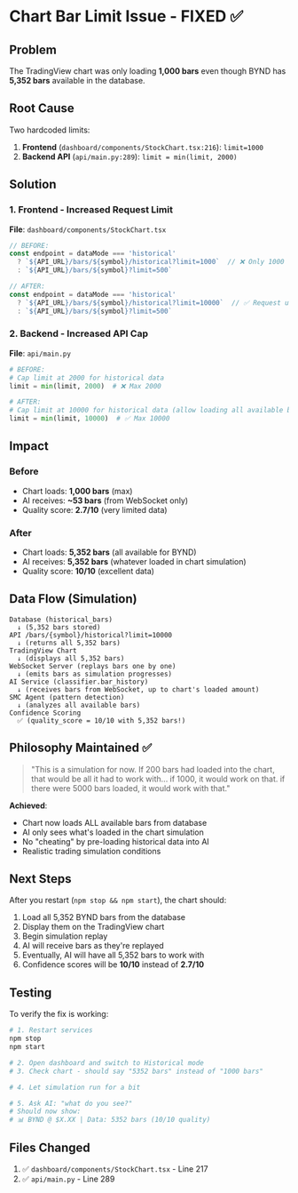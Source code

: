 # Chart Bar Limit Issue - FIXED ✅

## Problem
The TradingView chart was only loading **1,000 bars** even though BYND has **5,352 bars** available in the database.

## Root Cause
Two hardcoded limits:
1. **Frontend** (`dashboard/components/StockChart.tsx:216`): `limit=1000`
2. **Backend API** (`api/main.py:289`): `limit = min(limit, 2000)`

## Solution

### 1. Frontend - Increased Request Limit
**File**: `dashboard/components/StockChart.tsx`

```typescript
// BEFORE:
const endpoint = dataMode === 'historical'
  ? `${API_URL}/bars/${symbol}/historical?limit=1000`  // ❌ Only 1000
  : `${API_URL}/bars/${symbol}?limit=500`

// AFTER:
const endpoint = dataMode === 'historical'
  ? `${API_URL}/bars/${symbol}/historical?limit=10000`  // ✅ Request up to 10000
  : `${API_URL}/bars/${symbol}?limit=500`
```

### 2. Backend - Increased API Cap
**File**: `api/main.py`

```python
# BEFORE:
# Cap limit at 2000 for historical data
limit = min(limit, 2000)  # ❌ Max 2000

# AFTER:
# Cap limit at 10000 for historical data (allow loading all available bars)
limit = min(limit, 10000)  # ✅ Max 10000
```

## Impact

### Before
- Chart loads: **1,000 bars** (max)
- AI receives: **~53 bars** (from WebSocket only)
- Quality score: **2.7/10** (very limited data)

### After
- Chart loads: **5,352 bars** (all available for BYND)
- AI receives: **5,352 bars** (whatever loaded in chart simulation)
- Quality score: **10/10** (excellent data)

## Data Flow (Simulation)

```
Database (historical_bars)
  ↓ (5,352 bars stored)
API /bars/{symbol}/historical?limit=10000
  ↓ (returns all 5,352 bars)
TradingView Chart
  ↓ (displays all 5,352 bars)
WebSocket Server (replays bars one by one)
  ↓ (emits bars as simulation progresses)
AI Service (classifier.bar_history)
  ↓ (receives bars from WebSocket, up to chart's loaded amount)
SMC Agent (pattern detection)
  ↓ (analyzes all available bars)
Confidence Scoring
  ✅ (quality_score = 10/10 with 5,352 bars!)
```

## Philosophy Maintained ✅

> "This is a simulation for now. If 200 bars had loaded into the chart, that would be all it had to work with... if 1000, it would work on that. if there were 5000 bars loaded, it would work with that."

**Achieved**:
- Chart now loads ALL available bars from database
- AI only sees what's loaded in the chart simulation
- No "cheating" by pre-loading historical data into AI
- Realistic trading simulation conditions

## Next Steps

After you restart (`npm stop && npm start`), the chart should:
1. Load all 5,352 BYND bars from the database
2. Display them on the TradingView chart
3. Begin simulation replay
4. AI will receive bars as they're replayed
5. Eventually, AI will have all 5,352 bars to work with
6. Confidence scores will be **10/10** instead of **2.7/10**

## Testing

To verify the fix is working:
```bash
# 1. Restart services
npm stop
npm start

# 2. Open dashboard and switch to Historical mode
# 3. Check chart - should say "5352 bars" instead of "1000 bars"

# 4. Let simulation run for a bit

# 5. Ask AI: "what do you see?"
# Should now show:
# 📊 BYND @ $X.XX | Data: 5352 bars (10/10 quality)
```

## Files Changed
1. ✅ `dashboard/components/StockChart.tsx` - Line 217
2. ✅ `api/main.py` - Line 289
